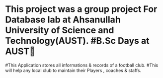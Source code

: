 # This project was a group project For Database lab at Ahsanullah University of Science and Technology(AUST).   #B.Sc Days at AUST🤢
#This Application stores all informations & records of a football club. 
#This will help any local club to maintain their Players , coaches & staffs.
